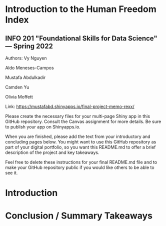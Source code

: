 # Introduction to the Human Freedom Index

## INFO 201 "Foundational Skills for Data Science" — Spring 2022

Authors: Vy Nguyen

Aldo Meneses-Campos

Mustafa Abdulkadir

Camden Yu

Olivia Moffett

Link: https://mustafabd.shinyapps.io/final-project-memo-rexx/

Please create the necessary files for your multi-page Shiny app in this GitHub repository. Consult the Canvas assignment for more details. Be sure to publish your app on Shinyapps.io.

When you are finished, please add the text from your introductory and concluding pages below. You might want to use this GitHub repository as part of your digital portfolio, so you want this README.md to offer a brief description of the project and key takeaways.

Feel free to delete these instructions for your final README.md file and to make your GitHub repository public if you would like others to be able to see it. 

# Introduction



# Conclusion / Summary Takeaways

